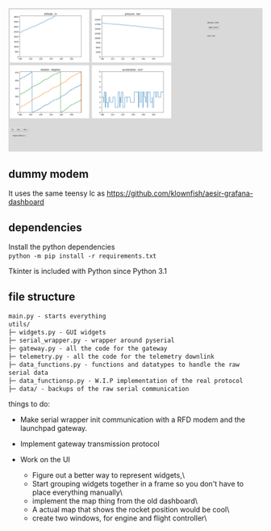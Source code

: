 ![image](docs/img.png)

## dummy modem
It uses the same teensy lc as https://github.com/klownfish/aesir-grafana-dashboard

## dependencies
Install the python dependencies\
`python -m pip install -r requirements.txt`

Tkinter is included with Python since Python 3.1

## file structure
```
main.py - starts everything
utils/
├─ widgets.py - GUI widgets
├─ serial_wrapper.py - wrapper around pyserial
├─ gateway.py - all the code for the gateway
├─ telemetry.py - all the code for the telemetry downlink
├─ data_functions.py - functions and datatypes to handle the raw serial data
├─ data_functionsp.py - W.I.P implementation of the real protocol
├─ data/ - backups of the raw serial communication
```
things to do:
* Make serial wrapper init communication with a RFD modem and the launchpad gateway.
* Implement gateway transmission protocol

* Work on the UI
    * Figure out a better way to represent widgets,\
    * Start grouping widgets together in a frame so you don't have to place everything manually\
    * implement the map thing from the old dashboard\
    * A actual map that shows the rocket position would be cool\
    * create two windows, for engine and flight controller\
